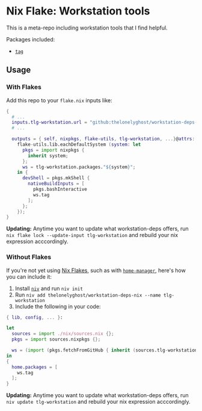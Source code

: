# Nix Flake: Workstation tools

This is a meta-repo including workstation tools that I find helpful.

Packages included:

- [`tag`](https://github.com/thelonelyghost/tag)

## Usage

### With Flakes

Add this repo to your `flake.nix` inputs like:

```nix
{
  # ...
  inputs.tlg-workstation.url = "github:thelonelyghost/workstation-deps-nix";
  # ...

  outputs = { self, nixpkgs, flake-utils, tlg-workstation, ...}@attrs:
    flake-utils.lib.eachDefaultSystem (system: let
      pkgs = import nixpkgs {
        inherit system;
      };
      ws = tlg-workstation.packages."${system}";
    in {
      devShell = pkgs.mkShell {
        nativeBuildInputs = [
          pkgs.bashInteractive
          ws.tag
        ];
      };
    });
}
```

**Updating:** Anytime you want to update what workstation-deps offers, run `nix flake lock --update-input tlg-workstation` and rebuild your nix expression acccordingly.

### Without Flakes

If you're not yet using [Nix Flakes][flakes], such as with [`home-manager`][home-manager], here's how you can include it:

1. Install [`niv`][niv] and run `niv init`
2. Run `niv add thelonelyghost/workstation-deps-nix --name tlg-workstation`
3. Include the following in your code:

```nix
{ lib, config, ... }:

let
  sources = import ./nix/sources.nix {};
  pkgs = import sources.nixpkgs {};

  ws = (import (pkgs.fetchFromGitHub { inherit (sources.tlg-workstation) owner repo rev sha256; })).outputs.packages."${builtins.currentSystem}";
in
{
  home.packages = [
    ws.tag
  ];
}
```

**Updating:** Anytime you want to update what workstation-deps offers, run `niv update tlg-workstation` and rebuild your nix expression acccordingly.

[flakes]: https://github.com/NixOS/nix/blob/master/src/nix/flake.md
[home-manager]: https://github.com/nix-community/home-manager
[niv]: https://github.com/nmattia/niv
